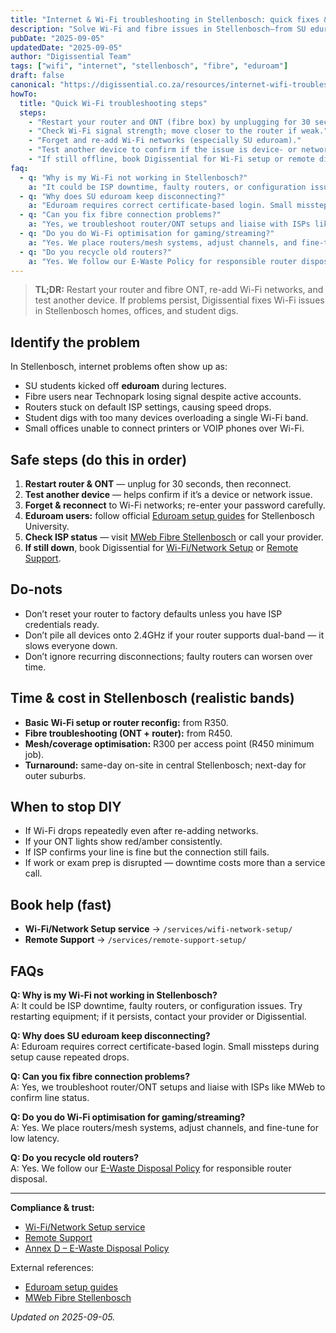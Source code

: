 ```yaml
---
title: "Internet & Wi-Fi troubleshooting in Stellenbosch: quick fixes & pro help"
description: "Solve Wi-Fi and fibre issues in Stellenbosch—from SU eduroam quirks to home router problems. Learn safe DIY steps and when to call Digissential."
pubDate: "2025-09-05"
updatedDate: "2025-09-05"
author: "Digissential Team"
tags: ["wifi", "internet", "stellenbosch", "fibre", "eduroam"]
draft: false
canonical: "https://digissential.co.za/resources/internet-wifi-troubleshooting-stellenbosch/"
howTo:
  title: "Quick Wi-Fi troubleshooting steps"
  steps:
    - "Restart your router and ONT (fibre box) by unplugging for 30 seconds."
    - "Check Wi-Fi signal strength; move closer to the router if weak."
    - "Forget and re-add Wi-Fi networks (especially SU eduroam)."
    - "Test another device to confirm if the issue is device- or network-wide."
    - "If still offline, book Digissential for Wi-Fi setup or remote diagnostics."
faq:
  - q: "Why is my Wi-Fi not working in Stellenbosch?"
    a: "It could be ISP downtime, faulty routers, or configuration issues. Try restarting equipment; if it persists, contact your provider or Digissential."
  - q: "Why does SU eduroam keep disconnecting?"
    a: "Eduroam requires correct certificate-based login. Small missteps during setup cause repeated drops."
  - q: "Can you fix fibre connection problems?"
    a: "Yes, we troubleshoot router/ONT setups and liaise with ISPs like MWeb to confirm line status."
  - q: "Do you do Wi-Fi optimisation for gaming/streaming?"
    a: "Yes. We place routers/mesh systems, adjust channels, and fine-tune for low latency."
  - q: "Do you recycle old routers?"
    a: "Yes. We follow our E-Waste Policy for responsible router disposal."
---
```


> **TL;DR:** Restart your router and fibre ONT, re-add Wi-Fi networks, and test another device. If problems persist, Digissential fixes Wi-Fi issues in Stellenbosch homes, offices, and student digs.

## Identify the problem

In Stellenbosch, internet problems often show up as:
- SU students kicked off **eduroam** during lectures.  
- Fibre users near Technopark losing signal despite active accounts.  
- Routers stuck on default ISP settings, causing speed drops.  
- Student digs with too many devices overloading a single Wi-Fi band.  
- Small offices unable to connect printers or VOIP phones over Wi-Fi.  

## Safe steps (do this in order)

1. **Restart router & ONT** — unplug for 30 seconds, then reconnect.  
2. **Test another device** — helps confirm if it’s a device or network issue.  
3. **Forget & reconnect** to Wi-Fi networks; re-enter your password carefully.  
4. **Eduroam users:** follow official [Eduroam setup guides](https://eduroam.org/) for Stellenbosch University.  
5. **Check ISP status** — visit [MWeb Fibre Stellenbosch](https://www.mweb.co.za/) or call your provider.  
6. **If still down**, book Digissential for [Wi-Fi/Network Setup](/services/wifi-network-setup/) or [Remote Support](/services/remote-support-setup/).  

## Do-nots

- Don’t reset your router to factory defaults unless you have ISP credentials ready.  
- Don’t pile all devices onto 2.4GHz if your router supports dual-band — it slows everyone down.  
- Don’t ignore recurring disconnections; faulty routers can worsen over time.  

## Time & cost in Stellenbosch (realistic bands)

- **Basic Wi-Fi setup or router reconfig:** from R350.  
- **Fibre troubleshooting (ONT + router):** from R450.  
- **Mesh/coverage optimisation:** R300 per access point (R450 minimum job).  
- **Turnaround:** same-day on-site in central Stellenbosch; next-day for outer suburbs.  

## When to stop DIY

- If Wi-Fi drops repeatedly even after re-adding networks.  
- If your ONT lights show red/amber consistently.  
- If ISP confirms your line is fine but the connection still fails.  
- If work or exam prep is disrupted — downtime costs more than a service call.  

## Book help (fast)

- **Wi-Fi/Network Setup service** → `/services/wifi-network-setup/`  
- **Remote Support** → `/services/remote-support-setup/`  

## FAQs

**Q: Why is my Wi-Fi not working in Stellenbosch?**  
A: It could be ISP downtime, faulty routers, or configuration issues. Try restarting equipment; if it persists, contact your provider or Digissential.

**Q: Why does SU eduroam keep disconnecting?**  
A: Eduroam requires correct certificate-based login. Small missteps during setup cause repeated drops.

**Q: Can you fix fibre connection problems?**  
A: Yes, we troubleshoot router/ONT setups and liaise with ISPs like MWeb to confirm line status.

**Q: Do you do Wi-Fi optimisation for gaming/streaming?**  
A: Yes. We place routers/mesh systems, adjust channels, and fine-tune for low latency.

**Q: Do you recycle old routers?**  
A: Yes. We follow our [E-Waste Disposal Policy](/legal/ewaste-disposal-policy/) for responsible router disposal.  

---

**Compliance & trust:**  
- [Wi-Fi/Network Setup service](/services/wifi-network-setup/)  
- [Remote Support](/services/remote-support-setup/)  
- [Annex D – E-Waste Disposal Policy](/legal/ewaste-disposal-policy/)  

External references:  
- [Eduroam setup guides](https://eduroam.org/)  
- [MWeb Fibre Stellenbosch](https://www.mweb.co.za/)  

*Updated on 2025-09-05.*
